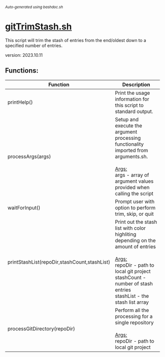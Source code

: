 <small><i>Auto-generated using bashdoc.sh</i></small>
# [gitTrimStash.sh](../gitTrimStash.sh)

 This script will trim the stash of entries from the end/oldest down to
 a specified number of entries.
 
 version: 2023.10.11


## Functions:
| Function | Description |
|----------|-------------|
| printHelp() | Print the usage information for this script to standard output.   |
| processArgs(args) | Setup and execute the argument processing functionality imported from arguments.sh.    <br><br><u>Args:</u><br>args - array of argument values provided when calling the script  <br> |
| waitForInput() | Prompt user with option to perform trim, skip, or quit   |
| printStashList(repoDir,stashCount,stashList) | Print out the stash list with color highliting depending on the amount of entries    <br><br><u>Args:</u><br>repoDir - path to local git project  <br>stashCount - number of stash entries  <br>stashList - the stash list array  <br> |
| processGitDirectory(repoDir) | Perform all the processing for a single repository    <br><br><u>Args:</u><br>repoDir - path to local git project  <br> |
